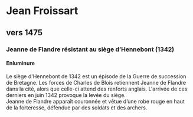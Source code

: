 # Jean Froissart

## vers 1475

### Jeanne de Flandre résistant au siège d’Hennebont (1342)

#### Enluminure

Le siège d'Hennebont de 1342 est un épisode de la Guerre de succession de Bretagne. Les forces de Charles de Blois retiennent Jeanne de Flandre dans la cité, alors que celle-ci attend des renforts anglais. L'arrivée de ces derniers en juin 1342 provoque la levée du siège.   
Jeanne de Flandre apparaît couronnée et vêtue d’une robe rouge en haut de la forteresse, défendue par des soldats et des archers.